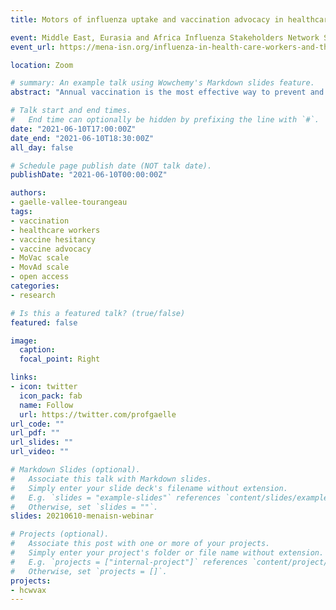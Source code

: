 ```yaml
---
title: Motors of influenza uptake and vaccination advocacy in healthcare workers.

event: Middle East, Eurasia and Africa Influenza Stakeholders Network Seminar Series
event_url: https://mena-isn.org/influenza-in-health-care-workers-and-the-role-of-vaccination/

location: Zoom

# summary: An example talk using Wowchemy's Markdown slides feature.
abstract: "Annual vaccination is the most effective way to prevent and control the health and economic burden caused by seasonal influenza. Healthcare workers (HCWs) play a crucial role in vaccine acceptance and advocacy for their patients. This study explored the drivers of HCWs’ vaccine acceptance and advocacy in six European countries."

# Talk start and end times.
#   End time can optionally be hidden by prefixing the line with `#`.
date: "2021-06-10T17:00:00Z"
date_end: "2021-06-10T18:30:00Z"
all_day: false

# Schedule page publish date (NOT talk date).
publishDate: "2021-06-10T00:00:00Z"

authors: 
- gaelle-vallee-tourangeau
tags: 
- vaccination
- healthcare workers
- vaccine hesitancy
- vaccine advocacy
- MoVac scale
- MovAd scale
- open access
categories:
- research

# Is this a featured talk? (true/false)
featured: false

image:
  caption: 
  focal_point: Right

links:
- icon: twitter
  icon_pack: fab
  name: Follow
  url: https://twitter.com/profgaelle
url_code: ""
url_pdf: ""
url_slides: ""
url_video: ""

# Markdown Slides (optional).
#   Associate this talk with Markdown slides.
#   Simply enter your slide deck's filename without extension.
#   E.g. `slides = "example-slides"` references `content/slides/example-slides.md`.
#   Otherwise, set `slides = ""`.
slides: 20210610-menaisn-webinar

# Projects (optional).
#   Associate this post with one or more of your projects.
#   Simply enter your project's folder or file name without extension.
#   E.g. `projects = ["internal-project"]` references `content/project/deep-learning/index.md`.
#   Otherwise, set `projects = []`.
projects:
- hcwvax
---
```


